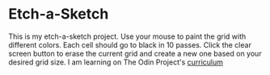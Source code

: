 # Etch-a-Sketch

This is my etch-a-sketch project. Use your mouse to paint the grid with different colors. Each cell should go to black in 10 passes. Click the clear screen button to erase the current grid and create a new one based on your desired grid size. 
I am learning on The Odin Project's [curriculum](https://www.theodinproject.com/lessons/etch-a-sketch-project)
